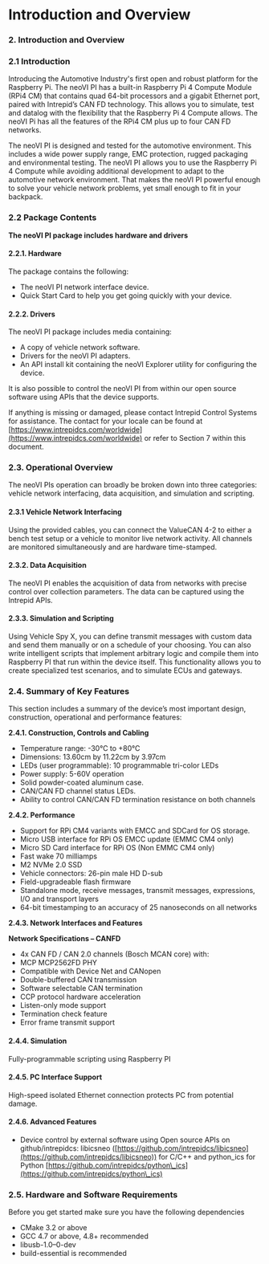 # Introduction and Overview

### 2. Introduction and Overview

### 2.1 Introduction&#x20;

Introducing the Automotive Industry's first open and robust platform for the Raspberry Pi. The neoVI PI has a built-in Raspberry Pi 4 Compute Module (RPi4 CM) that contains quad 64-bit processors and a gigabit Ethernet port, paired with Intrepid’s CAN FD technology. This allows you to simulate, test and datalog with the flexibility that the Raspberry Pi 4 Compute allows. The neoVI Pi has all the features of the RPi4 CM plus up to four CAN FD networks.&#x20;

The neoVI PI is designed and tested for the automotive environment. This includes a wide power supply range, EMC protection, rugged packaging and environmental testing. The neoVI PI allows you to use the Raspberry Pi 4 Compute while avoiding additional development to adapt to the automotive network environment. That makes the neoVI PI powerful enough to solve your vehicle network problems, yet small enough to fit in your backpack.

### 2.2 Package Contents

**The neoVI PI package includes hardware and drivers**

#### 2.2.1. Hardware&#x20;

The package contains the following:&#x20;

* The neoVI PI network interface device.&#x20;
* Quick Start Card to help you get going quickly with your device.&#x20;

#### 2.2.2. Drivers&#x20;

The neoVI PI package includes media containing:

* A copy of vehicle network software.&#x20;
* Drivers for the neoVI PI adapters.&#x20;
* An API install kit containing the neoVI Explorer utility for configuring the device.&#x20;

It is also possible to control the neoVI PI from within our open source software using APIs that the device supports.&#x20;

If anything is missing or damaged, please contact Intrepid Control Systems for assistance. The contact for your locale can be found at [https://www.intrepidcs.com/worldwide](https://www.intrepidcs.com/worldwide) or refer to Section 7 within this document.

### 2.3. Operational Overview&#x20;

The neoVI PIs operation can broadly be broken down into three categories: vehicle network interfacing, data acquisition, and simulation and scripting.

#### 2.3.1 Vehicle Network Interfacing

Using the provided cables, you can connect the ValueCAN 4-2 to either a bench test setup or a vehicle to monitor live network activity. All channels are monitored simultaneously and are hardware time-stamped.&#x20;

#### 2.3.2. Data Acquisition&#x20;

The neoVI PI enables the acquisition of data from networks with precise control over collection parameters. The data can be captured using the Intrepid APIs.&#x20;

#### 2.3.3. Simulation and Scripting&#x20;

Using Vehicle Spy X, you can define transmit messages with custom data and send them manually or on a schedule of your choosing. You can also write intelligent scripts that implement arbitrary logic and compile them into Raspberry PI that run within the device itself. This functionality allows you to create specialized test scenarios, and to simulate ECUs and gateways.

### 2.4. Summary of Key Features&#x20;

This section includes a summary of the device’s most important design, construction, operational and performance features:

**2.4.1. Construction, Controls and Cabling**

* Temperature range: -30°C to +80°C&#x20;
* Dimensions: 13.60cm by 11.22cm by 3.97cm
* LEDs (user programmable): 10 programmable tri-color LEDs&#x20;
* Power supply: 5-60V operation
* Solid powder-coated aluminum case.&#x20;
* CAN/CAN FD channel status LEDs.&#x20;
* Ability to control CAN/CAN FD termination resistance on both channels

**2.4.2. Performance**

* Support for RPi CM4 variants with EMCC and SDCard for OS storage.&#x20;
* Micro USB interface for RPi OS EMCC update (EMMC CM4 only)&#x20;
* Micro SD Card interface for RPi OS (Non EMMC CM4 only)&#x20;
* Fast wake 70 milliamps
* M2 NVMe 2.0 SSD&#x20;
* Vehicle connectors: 26-pin male HD D-sub&#x20;
* Field-upgradeable flash firmware
* Standalone mode, receive messages, transmit messages, expressions, I/O and transport layers
* 64-bit timestamping to an accuracy of 25 nanoseconds on all networks

**2.4.3. Network Interfaces and Features**

**Network Specifications – CANFD**

* 4x CAN FD / CAN 2.0 channels (Bosch MCAN core) with:
* MCP MCP2562FD PHY
* Compatible with Device Net and CANopen
* Double-buffered CAN transmission
* Software selectable CAN termination
* CCP protocol hardware acceleration&#x20;
* Listen-only mode support&#x20;
* Termination check feature
* &#x20;Error frame transmit support

#### 2.4.4. Simulation&#x20;

Fully-programmable scripting using Raspberry PI&#x20;

#### 2.4.5. PC Interface Support&#x20;

High-speed isolated Ethernet connection protects PC from potential damage.

#### 2.4.6. Advanced Features&#x20;

* Device control by external software using Open source APIs on github/intrepidcs: libicsneo ([https://github.com/intrepidcs/libicsneo](https://github.com/intrepidcs/libicsneo)) for C/C++ and python\_ics for Python [https://github.com/intrepidcs/python\_ics](https://github.com/intrepidcs/python\_ics)

### 2.5. Hardware and Software Requirements

Before you get started make sure you have the following dependencies

* CMake 3.2 or above&#x20;
* GCC 4.7 or above, 4.8+ recommended&#x20;
* libusb-1.0–0-dev&#x20;
* build-essential is recommended
